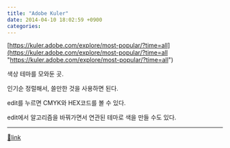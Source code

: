 ```yaml
---
title: "Adobe Kuler"
date: 2014-04-10 18:02:59 +0900
categories: 
---
```

  

[https://kuler.adobe.com/explore/most-popular/?time=all](https://kuler.adobe.com/explore/most-popular/?time=all "https://kuler.adobe.com/explore/most-popular/?time=all")  
  


색상 테마를 모와둔 곳.

인기순 정럴해서, 쓸만한 것을 사용하면 된다.

edit를 누르면 CMYK와 HEX코드를 볼 수 있다.

edit에서 알고리즘을 바꿔가면서 연관된 테마로 색을 만들 수도 있다.



  ***
[🔗link](http://www.mins01.com/mh/tech/read/871)